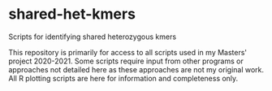 # shared-het-kmers
Scripts for identifying shared heterozygous kmers 

This repository is primarily for access to all scripts used in my Masters' project 2020-2021. Some scripts require input from other programs or approaches not detailed here as these approaches are not my original work. All R plotting scripts are here for information and completeness only. 
